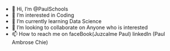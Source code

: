 - 👋 Hi, I’m @PaulSchools
- 👀 I’m interested in Coding
- 🌱 I’m currently learning Data Science
- 💞️ I’m looking to collaborate on Anyone who is interested
- 📫 How to reach me on faceBook(Juzcalme Paul) linkedIn (Paul Ambrose Chie)

<!---
PaulSchools/PaulSchools is a ✨ special ✨ repository because its `README.md` (this file) appears on your GitHub profile.
You can click the Preview link to take a look at your changes.
--->
